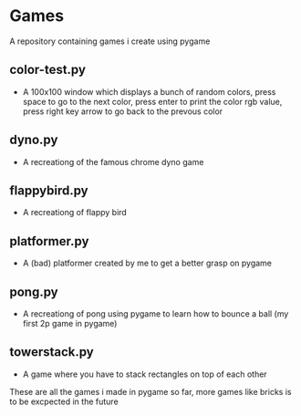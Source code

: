 # Games
A repository containing games i create using pygame

## color-test.py
  - A 100x100 window which displays a bunch of random colors, press space to go to the next color, press enter to print the color rgb value, press right key arrow to go back to the prevous color

## dyno.py
  - A recreationg of the famous chrome dyno game

## flappybird.py
  - A recreationg of flappy bird 

## platformer.py
  - A (bad) platformer created by me to get a better grasp on pygame

## pong.py
  - A recreationg of pong using pygame to learn how to bounce a ball (my first 2p game in pygame)

## towerstack.py
  - A game where you have to stack rectangles on top of each other

These are all the games i made in pygame so far, more games like bricks is to be excpected in the future
